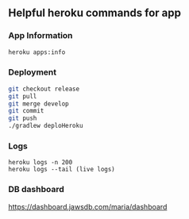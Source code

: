 ## Helpful heroku commands for app

### App Information
```bash
heroku apps:info
```
### Deployment
```bash
git checkout release
git pull
git merge develop
git commit
git push
./gradlew deploHeroku
```
### Logs
```
heroku logs -n 200
heroku logs --tail (live logs)
```
### DB dashboard
https://dashboard.jawsdb.com/maria/dashboard
